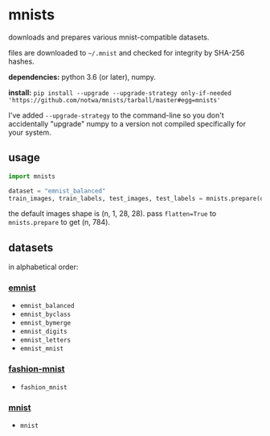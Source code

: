 # mnists

downloads and prepares various mnist-compatible datasets.

files are downloaded to `~/.mnist`
and checked for integrity by SHA-256 hashes.

**dependencies:** python 3.6 (or later), numpy.

**install:** `pip install --upgrade --upgrade-strategy only-if-needed 'https://github.com/notwa/mnists/tarball/master#egg=mnists'`

I've added `--upgrade-strategy` to the command-line
so you don't accidentally "upgrade" numpy to
a version not compiled specifically for your system.

## usage

```python
import mnists

dataset = "emnist_balanced"
train_images, train_labels, test_images, test_labels = mnists.prepare(dataset)
```

the default images shape is (n, 1, 28, 28).
pass `flatten=True` to `mnists.prepare` to get (n, 784).

## datasets

in alphabetical order:

### [emnist][emnist]

* `emnist_balanced`
* `emnist_byclass`
* `emnist_bymerge`
* `emnist_digits`
* `emnist_letters`
* `emnist_mnist`

### [fashion-mnist][fashion-mnist]

* `fashion_mnist`

### [mnist][mnist]

* `mnist`

[emnist]: //www.nist.gov/itl/iad/image-group/emnist-dataset
[fashion-mnist]: //github.com/zalandoresearch/fashion-mnist
[mnist]: http://yann.lecun.com/exdb/mnist/
